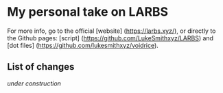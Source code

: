 # My personal take on LARBS

For more info, go to the official [website] (https://larbs.xyz/), or directly to the Github pages: [script] (https://github.com/LukeSmithxyz/LARBS) and [dot files] (https://github.com/lukesmithxyz/voidrice).

## List of changes

*under construction*